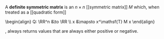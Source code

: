 A **definite symmetric matrix** is an $n \times n$ [[symmetric matrix]] $M$ which, when treated as a [[quadratic form]]

\begin{align}
Q: \RR^n &\to \RR \\\\
x &\mapsto x^\mathsf{T} M x
\end{align}

, always returns values that are always either positive or negative.
